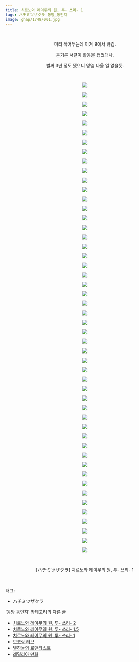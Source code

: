```yaml
---
title: 치르노와 레이무의 원, 투- 쓰리- 1
tags: ハチミツザクラ 동방_동인지
image: ghap/1748/001.jpg
---
```

<div class="article">
<p style="text-align: center; clear: none; float: none;"><br/></p>
<p style="text-align: center; clear: none; float: none;">미리 적어두는데 이거 9에서 끊김.</p>
<p style="text-align: center; clear: none; float: none;">듣기론 서클이 활동을 접었대나.</p>
<p style="text-align: center; clear: none; float: none;">벌써 3년 정도 됐으니 영영 나올 일 없을듯.</p>
<p style="text-align: center; clear: none; float: none;"><br/></p>
<p style="text-align: center; clear: none; float: none;"><img src="{{ site.nasurl }}/ghap/1748/001.jpg"/></p>
<p style="text-align: center; clear: none; float: none;"><img src="{{ site.nasurl }}/ghap/1748/002.jpg"/></p>
<p style="text-align: center; clear: none; float: none;"><img src="{{ site.nasurl }}/ghap/1748/003.jpg"/></p>
<p style="text-align: center; clear: none; float: none;"><img src="{{ site.nasurl }}/ghap/1748/004.jpg"/></p>
<p style="text-align: center; clear: none; float: none;"><img src="{{ site.nasurl }}/ghap/1748/005.jpg"/></p>
<p style="text-align: center; clear: none; float: none;"><img src="{{ site.nasurl }}/ghap/1748/006.jpg"/></p>
<p style="text-align: center; clear: none; float: none;"><img src="{{ site.nasurl }}/ghap/1748/007.jpg"/></p>
<p style="text-align: center; clear: none; float: none;"><img src="{{ site.nasurl }}/ghap/1748/008.jpg"/></p>
<p style="text-align: center; clear: none; float: none;"><img src="{{ site.nasurl }}/ghap/1748/009.jpg"/></p>
<p style="text-align: center; clear: none; float: none;"><img src="{{ site.nasurl }}/ghap/1748/010.jpg"/></p>
<p style="text-align: center; clear: none; float: none;"><img src="{{ site.nasurl }}/ghap/1748/011.jpg"/></p>
<p style="text-align: center; clear: none; float: none;"><img src="{{ site.nasurl }}/ghap/1748/012.jpg"/></p>
<p style="text-align: center; clear: none; float: none;"><img src="{{ site.nasurl }}/ghap/1748/013.jpg"/></p>
<p style="text-align: center; clear: none; float: none;"><img src="{{ site.nasurl }}/ghap/1748/014.jpg"/></p>
<p style="text-align: center; clear: none; float: none;"><img src="{{ site.nasurl }}/ghap/1748/015.jpg"/></p>
<p style="text-align: center; clear: none; float: none;"><img src="{{ site.nasurl }}/ghap/1748/016.jpg"/></p>
<p style="text-align: center; clear: none; float: none;"><img src="{{ site.nasurl }}/ghap/1748/017.jpg"/></p>
<p style="text-align: center; clear: none; float: none;"><img src="{{ site.nasurl }}/ghap/1748/018.jpg"/></p>
<p style="text-align: center; clear: none; float: none;"><img src="{{ site.nasurl }}/ghap/1748/019.jpg"/></p>
<p style="text-align: center; clear: none; float: none;"><img src="{{ site.nasurl }}/ghap/1748/020.jpg"/></p>
<p style="text-align: center; clear: none; float: none;"><img src="{{ site.nasurl }}/ghap/1748/021.jpg"/></p>
<p style="text-align: center; clear: none; float: none;"><img src="{{ site.nasurl }}/ghap/1748/022.jpg"/></p>
<p style="text-align: center; clear: none; float: none;"><img src="{{ site.nasurl }}/ghap/1748/023.jpg"/></p>
<p style="text-align: center; clear: none; float: none;"><img src="{{ site.nasurl }}/ghap/1748/024.jpg"/></p>
<p style="text-align: center; clear: none; float: none;"><img src="{{ site.nasurl }}/ghap/1748/025.jpg"/></p>
<p style="text-align: center; clear: none; float: none;"><img src="{{ site.nasurl }}/ghap/1748/026.jpg"/></p>
<p style="text-align: center; clear: none; float: none;"><img src="{{ site.nasurl }}/ghap/1748/027.jpg"/></p>
<p style="text-align: center; clear: none; float: none;"><img src="{{ site.nasurl }}/ghap/1748/028.jpg"/></p>
<p style="text-align: center; clear: none; float: none;"><img src="{{ site.nasurl }}/ghap/1748/029.jpg"/></p>
<p style="text-align: center; clear: none; float: none;"><img src="{{ site.nasurl }}/ghap/1748/030.jpg"/></p>
<p style="text-align: center; clear: none; float: none;"><img src="{{ site.nasurl }}/ghap/1748/031.jpg"/></p>
<p style="text-align: center; clear: none; float: none;"><img src="{{ site.nasurl }}/ghap/1748/032.jpg"/></p>
<p style="text-align: center; clear: none; float: none;"><img src="{{ site.nasurl }}/ghap/1748/033.jpg"/></p>
<p style="text-align: center; clear: none; float: none;"><img src="{{ site.nasurl }}/ghap/1748/034.jpg"/></p>
<p style="text-align: center; clear: none; float: none;"><img src="{{ site.nasurl }}/ghap/1748/035.jpg"/></p>
<p style="text-align: center; clear: none; float: none;"><img src="{{ site.nasurl }}/ghap/1748/036.jpg"/></p>
<p style="text-align: center; clear: none; float: none;"><img src="{{ site.nasurl }}/ghap/1748/037.jpg"/></p>
<p style="text-align: center; clear: none; float: none;"><img src="{{ site.nasurl }}/ghap/1748/038.jpg"/></p>
<p style="text-align: center; clear: none; float: none;"><img src="{{ site.nasurl }}/ghap/1748/039.jpg"/></p>
<p style="text-align: center; clear: none; float: none;"><img src="{{ site.nasurl }}/ghap/1748/040.jpg"/></p>
<p style="text-align: center; clear: none; float: none;"><img src="{{ site.nasurl }}/ghap/1748/041.jpg"/></p>
<p style="text-align: center; clear: none; float: none;"><img src="{{ site.nasurl }}/ghap/1748/042.jpg"/></p>
<p style="text-align: center; clear: none; float: none;"><img src="{{ site.nasurl }}/ghap/1748/043.jpg"/></p>
<p style="text-align: center; clear: none; float: none;"><img src="{{ site.nasurl }}/ghap/1748/044.jpg"/></p>
<p style="text-align: center; clear: none; float: none;"><img src="{{ site.nasurl }}/ghap/1748/045.jpg"/></p>
<p style="text-align: center; clear: none; float: none;"><img src="{{ site.nasurl }}/ghap/1748/046.jpg"/></p>
<p style="text-align: center; clear: none; float: none;"><img src="{{ site.nasurl }}/ghap/1748/047.jpg"/></p>
<p style="text-align: center; clear: none; float: none;"><img src="{{ site.nasurl }}/ghap/1748/048.jpg"/></p>
<p style="text-align: center; clear: none; float: none;"><img src="{{ site.nasurl }}/ghap/1748/049.jpg"/></p>
<p style="text-align: center; clear: none; float: none;"><img src="{{ site.nasurl }}/ghap/1748/050.jpg"/></p>
<p style="text-align: center; clear: none; float: none;"><br/></p>
<p style="text-align: center; clear: none; float: none;">[ハチミツザクラ] 치르노와 레이무의 원, 투- 쓰리- 1</p>
<p><br/></p>
</div><div class="tagTrail">
<p>태그: </p>
<ul>
<li>ハチミツザクラ</li>
</ul>
</div><div class="another">
<p>'동방 동인지' 카테고리의 다른 글</p>
<ul>
<li><a href="/2016-08-21-ghap_1750">치르노와 레이무의 원, 투- 쓰리- 2</a></li>
<li><a href="/2016-08-21-ghap_1749">치르노와 레이무의 원, 투- 쓰리- 1.5</a></li>
<li><a href="/2016-08-21-ghap_1748">치르노와 레이무의 원, 투- 쓰리- 1</a></li>
<li><a href="/2016-08-21-ghap_1746">모코랑 러브</a></li>
<li><a href="/2016-08-21-ghap_1744">별하늘의 로맨티스트</a></li>
<li><a href="/2016-08-21-ghap_1742">레밀리아 만화</a></li>
</ul>
</div><div class="cb_module cb_fluid">
<div class="cb_wrt cb_profile">
</div><!-- commentList close -->
</div>